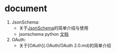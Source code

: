 # document

1. JsonSchema:
   * 关于[JsonSchema](./JsonSchema.md)的简单介绍与使用
   * jsonschema python [文档](https://python-jsonschema.readthedocs.io/en/stable/)
2. OAuth:
   * 关于[OAuth](.OAuth/OAuth 2.0.md)的简单介绍

